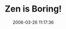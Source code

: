 ---
date: 2006-03-26 11:17:36
link:
  source: delicious
  source_url: https://del.icio.us/roytang
  text: Zen is Boring!
  url: http://homepage.mac.com/doubtboy/boring.html
slug: zen-is-boring
source: delicious
tags:
- psychology
- articles
- zen
- broken-link
title: Zen is Boring!
---